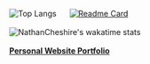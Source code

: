 ![Top Langs](https://github-readme-stats.vercel.app/api/top-langs/?username=nathancheshire&layout=compact&theme=radical&hide_border=true&border_radius=20&langs_count=4)
&nbsp;&nbsp;&nbsp;&nbsp;
[![Readme Card](https://github-readme-stats.vercel.app/api/pin/?username=nathancheshire&repo=cyder&theme=radical&hide_border=true&border_radius=20)](https://github.com/nathancheshire/cyder)
<br/><br/>
![NathanCheshire's wakatime stats](https://github-readme-stats.vercel.app/api/wakatime?username=nathancheshire&theme=radical&custom_title=Time%20Spent&line_height=25&langs_count=8&hide_border=true&border_radius=20)
<br/><br/>
<b>[Personal Website Portfolio](https://NathanCheshire.com)</b>
